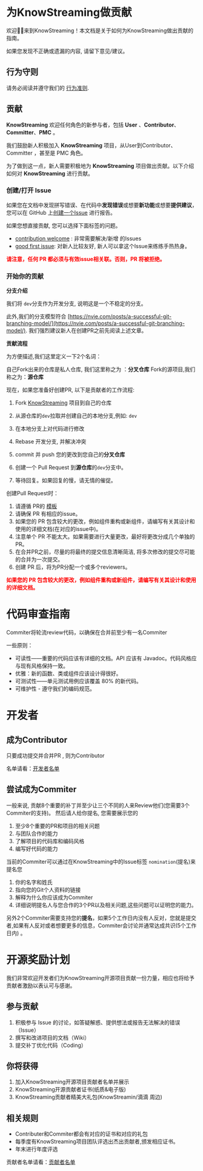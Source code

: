 


# 为KnowStreaming做贡献


欢迎👏🏻来到KnowStreaming！本文档是关于如何为KnowStreaming做出贡献的指南。

如果您发现不正确或遗漏的内容, 请留下意见/建议。

## 行为守则
请务必阅读并遵守我们的 [行为准则](./CODE_OF_CONDUCT.md).



## 贡献

**KnowStreaming** 欢迎任何角色的新参与者，包括 **User** 、**Contributor**、**Committer**、**PMC** 。

我们鼓励新人积极加入 **KnowStreaming** 项目，从User到Contributor、Committer ，甚至是 PMC 角色。

为了做到这一点，新人需要积极地为 **KnowStreaming** 项目做出贡献。以下介绍如何对 **KnowStreaming** 进行贡献。


### 创建/打开  Issue

如果您在文档中发现拼写错误、在代码中**发现错误**或想要**新功能**或想要**提供建议**，您可以在 GitHub 上[创建一个Issue](https://github.com/didi/KnowStreaming/issues/new/choose) 进行报告。


如果您想直接贡献, 您可以选择下面标签的问题。

- [contribution welcome](https://github.com/didi/KnowStreaming/labels/contribution%20welcome) : 非常需要解决/新增  的Issues
- [good first issue](https://github.com/didi/KnowStreaming/labels/good%20first%20issue): 对新人比较友好, 新人可以拿这个Issue来练练手热热身。

<font color=red ><b> 请注意，任何 PR 都必须与有效issue相关联。否则，PR 将被拒绝。</b></font>



### 开始你的贡献

**分支介绍**

我们将 `dev`分支作为开发分支, 说明这是一个不稳定的分支。

此外,我们的分支模型符合 [https://nvie.com/posts/a-successful-git-branching-model/](https://nvie.com/posts/a-successful-git-branching-model/). 我们强烈建议新人在创建PR之前先阅读上述文章。



**贡献流程**

为方便描述,我们这里定义一下2个名词：

自己Fork出来的仓库是私人仓库, 我们这里称之为 ：**分叉仓库**
Fork的源项目,我们称之为：**源仓库**


现在，如果您准备好创建PR, 以下是贡献者的工作流程:

1. Fork [KnowStreaming](https://github.com/didi/KnowStreaming) 项目到自己的仓库

2. 从源仓库的`dev`拉取并创建自己的本地分支,例如: `dev`
3. 在本地分支上对代码进行修改
4. Rebase 开发分支, 并解决冲突
5. commit 并 push 您的更改到您自己的**分叉仓库**
6. 创建一个 Pull Request 到**源仓库**的`dev`分支中。
7. 等待回复。如果回复的慢，请无情的催促。



创建Pull Request时：

1. 请遵循 PR的 [模板](./PULL_REQUEST_TEMPLATE.md)
2. 请确保 PR 有相应的issue。
3. 如果您的 PR 包含较大的更改，例如组件重构或新组件，请编写有关其设计和使用的详细文档(在对应的issue中)。
4. 注意单个 PR 不能太大。如果需要进行大量更改，最好将更改分成几个单独的 PR。
5. 在合并PR之前，尽量的将最终的提交信息清晰简洁, 将多次修改的提交尽可能的合并为一次提交。
6. 创建 PR 后，将为PR分配一个或多个reviewers。


<font color=red><b>如果您的 PR 包含较大的更改，例如组件重构或新组件，请编写有关其设计和使用的详细文档。</b></font>


# 代码审查指南

Commiter将轮流review代码，以确保在合并前至少有一名Commiter

一些原则：

- 可读性——重要的代码应该有详细的文档。API 应该有 Javadoc。代码风格应与现有风格保持一致。
- 优雅：新的函数、类或组件应该设计得很好。
- 可测试性——单元测试用例应该覆盖 80% 的新代码。
- 可维护性 - 遵守我们的编码规范。


# 开发者

## 成为Contributor

只要成功提交并合并PR , 则为Contributor

名单请看：[开发者名单](../开发者名单.md)

## 尝试成为Commiter

一般来说, 贡献8个重要的补丁并至少让三个不同的人来Review他们(您需要3个Commiter的支持)。
然后请人给你提名, 您需要展示您的

1. 至少8个重要的PR和项目的相关问题
2. 与团队合作的能力
3. 了解项目的代码库和编码风格
4. 编写好代码的能力

当前的Commiter可以通过在KnowStreaming中的Issue标签 `nomination`(提名)来提名您

1. 你的名字和姓氏
2. 指向您的Git个人资料的链接
3. 解释为什么你应该成为Commiter
4. 详细说明提名人与您合作的3个PR以及相关问题,这些问题可以证明您的能力。

另外2个Commiter需要支持您的**提名**，如果5个工作日内没有人反对，您就是提交者,如果有人反对或者想要更多的信息，Commiter会讨论并通常达成共识(5个工作日内) 。


# 开源奖励计划


我们非常欢迎开发者们为KnowStreaming开源项目贡献一份力量，相应也将给予贡献者激励以表认可与感谢。


## 参与贡献

1. 积极参与 Issue 的讨论，如答疑解惑、提供想法或报告无法解决的错误（Issue）
2. 撰写和改进项目的文档（Wiki）
3. 提交补丁优化代码（Coding）


## 你将获得

1. 加入KnowStreaming开源项目贡献者名单并展示
2. KnowStreaming开源贡献者证书(纸质&电子版)
3. KnowStreaming贡献者精美大礼包(KnowStreamin/滴滴  周边)


## 相关规则

- Contributer和Commiter都会有对应的证书和对应的礼包
- 每季度有KnowStreaming项目团队评选出杰出贡献者,颁发相应证书。
- 年末进行年度评选

贡献者名单请看：[贡献者名单](./docs/contributer_guide/开发者名单.md)